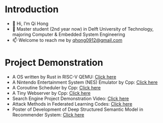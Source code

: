 # Introduction
- 👋 Hi, I’m Qi Hong
- 👀 Master student (2nd year now) in Delft University of Technology, majoring Computer & Embedded System Engineering
- 📫 Welcome to reach me by qhong0912@gmail.com
# Project Demonstration
- A OS written by Rust in RISC-V QEMU: [Click here](https://github.com/KyonQi/rustCore)
- A Nintendo Entertainment System (NES) Emulator by Cpp: [Click here](https://github.com/KyonQi/NES-Emulator-Cpp)
- A Coroutine Scheduler by Cpp: [Click here](https://github.com/KyonQi/CoRoutine/tree/IOController)
- A Tiny Webserver by Cpp: [Click here](https://github.com/KyonQi/MyWebServer)
- Search Engine Project Demonstration Video: [Click here](https://youtu.be/fWR75BP1nbo)
- Attack Methods in Federated Learning Codes: [Click here](https://github.com/KyonQi/Simulating-Ring-AllReduce)
- Poster of Development of Deep Structured Semantic Model in Recommender System: [Click here](https://github.com/KyonQi/RecommendationSystem)

<!---
![:KyonQi](https://count.getloli.com/get/@:KyonQi?theme=asoul)
KyonQi/KyonQi is a ✨ special ✨ repository because its `README.md` (this file) appears on your GitHub profile.
You can click the Preview link to take a look at your changes.
--->
